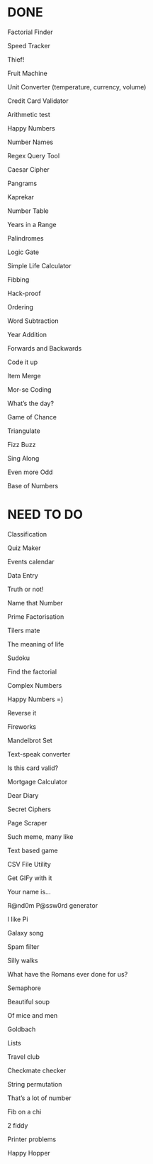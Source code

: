 # DONE 

Factorial Finder 

Speed Tracker 

Thief! 

Fruit Machine 

Unit Converter (temperature, currency, volume) 

Credit Card Validator 

Arithmetic test 

Happy Numbers 

Number Names 

Regex Query Tool 

Caesar Cipher 

Pangrams 

Kaprekar 

Number Table 

Years in a Range 

Palindromes 

Logic Gate 

Simple Life Calculator 

Fibbing 

Hack-proof 

Ordering

Word Subtraction

Year Addition

Forwards and Backwards

Code it up

Item Merge

Mor-se Coding

What’s the day?

Game of Chance

Triangulate

Fizz Buzz

Sing Along

Even more Odd

Base of Numbers

# NEED TO DO

Classification

Quiz Maker

Events calendar

Data Entry

Truth or not!

Name that Number

Prime Factorisation

Tilers mate

The meaning of life

Sudoku

Find the factorial

Complex Numbers

Happy Numbers =)

Reverse it

Fireworks

Mandelbrot Set

Text-speak converter

Is this card valid?

Mortgage Calculator

Dear Diary

Secret Ciphers

Page Scraper

Such meme, many like

Text based game

CSV File Utility

Get GIFy with it

Your name is...

R@nd0m P@ssw0rd generator

I like Pi

Galaxy song

Spam filter

Silly walks

What have the Romans ever done for us?

Semaphore

Beautiful soup

Of mice and men

Goldbach

Lists

Travel club

Checkmate checker

String permutation

That’s a lot of number

Fib on a chi

2 fiddy

Printer problems

Happy Hopper
